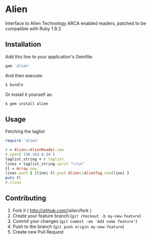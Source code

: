 # Alien

Interface to Alien Technology ARCA enabled readers, patched to be compatible with Ruby 1.9.3

## Installation

Add this line to your application's Gemfile:

```ruby
gem 'alien'
```

And then execute:

```bash
$ bundle
```

Or install it yourself as:

```bash
$ gem install alien
```

## Usage

Fetching the taglist

```ruby
require 'alien'

r = Alien::AlienReader.new
r.open('150.164.9.34')
taglist_string = r.taglist
lines = taglist_string.split "\r\n"
tl = Array.new
lines.each { |line| tl.push Alien::AlienTag.new(line) }
puts tl
r.close
```

## Contributing

1. Fork it ( http://github.com/<my-github-username>/alien/fork )
2. Create your feature branch (`git checkout -b my-new-feature`)
3. Commit your changes (`git commit -am 'Add some feature'`)
4. Push to the branch (`git push origin my-new-feature`)
5. Create new Pull Request
